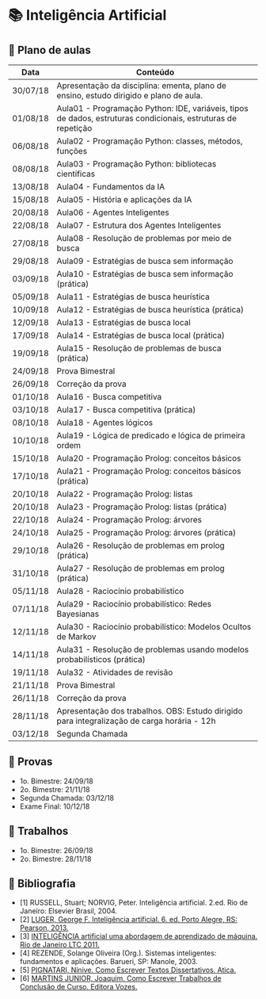 # :books: Inteligência Artificial 

## :closed_book: Plano de aulas

| **Data** | **Conteúdo**                                                                     |
|----------|----------------------------------------------------------------------------------|
|	30/07/18	|	Apresentação da disciplina: ementa, plano de ensino, estudo dirigido e plano de aula.	|
|	01/08/18	|	Aula01 - Programação Python: IDE, variáveis, tipos de dados, estruturas condicionais, estruturas de repetição	|
|	06/08/18	|	Aula02 - Programação Python: classes, métodos, funções	|
|	08/08/18	|	Aula03 - Programação Python: bibliotecas científicas	|
|	13/08/18	|	Aula04 - Fundamentos da IA 	|
|	15/08/18	|	Aula05 - História e aplicações da IA	|
|	20/08/18	|	Aula06 - Agentes Inteligentes	|
|	22/08/18	|	Aula07 - Estrutura dos Agentes Inteligentes	|
|	27/08/18	|	Aula08 - Resolução de problemas por meio de busca	|
|	29/08/18	|	Aula09 - Estratégias de busca sem informação	|
|	03/09/18	|	Aula10 - Estratégias de busca sem informação (prática)	|
|	05/09/18	|	Aula11 - Estratégias de busca heurística	|
|	10/09/18	|	Aula12 - Estratégias de busca heurística (prática)	|
|	12/09/18	|	Aula13 - Estratégias de busca local	|
|	17/09/18	|	Aula14 - Estratégias de busca local (prática)	|
|	19/09/18	|	Aula15 - Resolução de problemas de busca (prática)	|
|	24/09/18	|	Prova Bimestral	|
|	26/09/18	|	Correção da prova	|
|	01/10/18	|	Aula16 - Busca competitiva	|
|	03/10/18	|	Aula17 - Busca competitiva (prática)	|
|	08/10/18	|	Aula18 - Agentes lógicos	|
|	10/10/18	|	Aula19 - Lógica de predicado e lógica de primeira ordem	|
|	15/10/18	|	Aula20 - Programação Prolog: conceitos básicos	|
|	17/10/18	|	Aula21 - Programação Prolog: conceitos básicos (prática)	|
|	20/10/18	|	Aula22 - Programação Prolog: listas	|
|	20/10/18	|	Aula23 - Programação Prolog: listas (prática)	|
|	22/10/18	|	Aula24 - Programação Prolog: árvores	|
|	24/10/18	|	Aula25 - Programação Prolog: árvores (prática)	|
|	29/10/18	|	Aula26 - Resolução de problemas em prolog (prática)	|
|	31/10/18	|	Aula27 - Resolução de problemas em prolog (prática)	|
|	05/11/18	|	Aula28 - Raciocínio probabilístico	|
|	07/11/18	|	Aula29 - Raciocínio probabilístico: Redes Bayesianas	|
|	12/11/18	|	Aula30 - Raciocínio probabilístico: Modelos Ocultos de Markov	|
|	14/11/18	|	Aula31 - Resolução de problemas usando modelos probabilísticos (prática)	|
|	19/11/18	|	Aula32 - Atividades de revisão	|
|	21/11/18	|	Prova Bimestral	|
|	26/11/18	|	Correção da prova	|
|	28/11/18	|	Apresentação dos trabalhos. OBS: Estudo dirigido para integralização de carga horária - 12h	|
|	03/12/18	|	Segunda Chamada	|


## :green_book: Provas

- 1o. Bimestre: 24/09/18 
- 2o. Bimestre: 21/11/18
- Segunda Chamada: 03/12/18
- Exame Final: 10/12/18

## :blue_book: Trabalhos

- 1o. Bimestre: 26/09/18
- 2o. Bimestre: 28/11/18

<!--## :computer: Recursos
- ?
-->

## :orange_book: Bibliografia

- [1] RUSSELL, Stuart; NORVIG, Peter. Inteligência artificial. 2.ed. Rio de Janeiro: Elsevier Brasil, 2004. 
- [2] [LUGER, George F. Inteligência artificial. 6. ed. Porto Alegre, RS: Pearson, 2013.](http://utp.bv3.digitalpages.com.br/users/publications/9788581435503)
- [3] [INTELIGÊNCIA artificial uma abordagem de aprendizado de máquina. Rio de Janeiro LTC 2011.](https://integrada.minhabiblioteca.com.br/#/books/978-85-216-2146-1)
- [4] REZENDE, Solange Oliveira (Org.). Sistemas inteligentes: fundamentos e aplicações. Barueri, SP: Manole, 2003.
- [5] [PIGNATARI, Nínive. Como Escrever Textos Dissertativos. Atica.](http://utp.bv3.digitalpages.com.br/users/publications/9788508129553/pages/1)
- [6] [MARTINS JUNIOR, Joaquim. Como Escrever Trabalhos de Conclusão de Curso. Editora Vozes.](http://utp.bv3.digitalpages.com.br/users/publications/9788532636034/pages/1)

